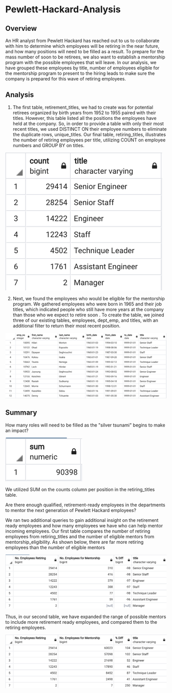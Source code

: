 # Pewlett-Hackard-Analysis

## Overview
An HR analyst from Pewlett Hackard has reached out to us to collaborate with him to determine which employees will be retiring in the near future, and how many positions will need to be filled as a result. To prepare for the mass number of soon to be retirees, we also want to establish a mentorship program with the possible employees that will leave. In our analysis, we have grouped these employees by title, number of employees eligible for the mentorship program to present to the hiring leads to make sure the company is prepared for this wave of retiring employees.

## Analysis
1. The first table, retirement_titles, we had to create was for potential retirees organized by birth years from 1952 to 1955 paired with their titles. However, this table listed all the positions the employees have held at the company. So, in order to provide a table with only their most recent titles, we used DISTINCT ON their employee numbers to eliminate the duplicate rows, unique_titles. Our final table, retiring_titles, illustrates the number of retiring employees per title, utilizing COUNT on employee numbers and GROUP BY on titles.

![retiring_titles.png](Pictures/retiring_titles.png)


2. Next, we found the employees who would be eligible for the mentorship program. We gathered employees who were born in 1965 and their job titles, which indicated people who still have more years at the company than those who we expect to retire soon . To create the table, we joined three of our existing tables, employees, dept_emp, and titles, with an additional filter to return their most recent position.

![mentorship_eligibility.png](Pictures/mentorship_eligibility.png)


## Summary

How many roles will need to be filled as the "silver tsunami" begins to make an impact?

![sum_retiring.png](Pictures/sum_retiring.png)

We utilized SUM on the counts column per position in the retiring_titles table.

Are there enough qualified, retirement-ready employees in the departments to mentor the next generation of Pewlett Hackard employees?

We ran two additional queries to gain additional insight on the retirement ready employees and how many employees we have who can help mentor incoming employees.
Our first table compares the number of retiring employees from retiring_titles and the number of eligible mentors from mentorship_eligibility. As shown below, there are far more retiring employees than the number of eligible mentors

![retiring_mentorship.png](Pictures/retiring_mentorship.png)

Thus, in our second table, we have expanded the range of possible mentors to include more retirement ready employees, and compared them to the retiring employees.

![retiring_mentorship2.png](Pictures/retiring_mentorship2.png)
